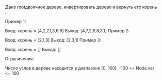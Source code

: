 Дано rootдвоичное дерево, инвертировать дерево и вернуть его корень .

 

Пример 1:


Вход: корень = [4,2,7,1,3,6,9]
 Выход: [4,7,2,9,6,3,1]
Пример 2:


Вход: корень = [2,1,3]
 Выход: [2,3,1]
Пример 3:

Вход: корень = []
 Выход: []
 

Ограничения:

Число узлов в дереве находится в диапазоне [0, 100].
-100 <= Node.val <= 100